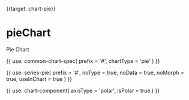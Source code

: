 {{target: chart-pie}}

# pieChart

Pie Chart

{{ use: common-chart-spec(
    prefix = '#',
    chartType = 'pie'
) }}

{{ use: series-pie(
  prefix = '#',
  noType = true,
  noData = true,
  noMorph = true,
  useInChart = true
) }}

{{ use: chart-component(
  axisType = 'polar',
  isPolar = true
) }}